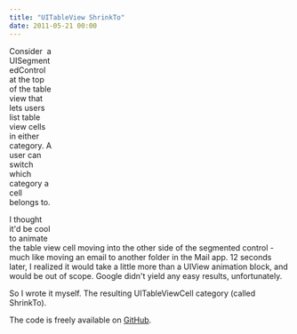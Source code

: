 ```yaml
---
title: "UITableView ShrinkTo"
date: 2011-05-21 00:00
---
```


<import><p><object style="float: right; break: none;" width="425" height="349" value="http://www.youtube.com/v/Xak3xqGKvqc?fs=1&amp;hl=en_GB"><param name="allowFullScreen" value="true">
<param name="allowscriptaccess" value="always">
<embed type="application/x-shockwave-flash" width="425" height="349" src="http://www.youtube.com/v/Xak3xqGKvqc?fs=1&amp;hl=en_GB" allowfullscreen="true" allowscriptaccess="always"></embed></object>
Consider  a UISegmentedControl at the top of the table view that lets users list table view cells in either category. A user can switch which category a cell belongs to.</p>
<p>I thought it'd be cool to animate the table view cell moving into the other side of the segmented control - much like moving an email to another folder in the Mail app. 12 seconds later, I realized it would take a little more than a UIView animation block, and would be out of scope. Google didn't yield any easy results, unfortunately.</p>
<p>So I wrote it myself. The resulting UITableViewCell category (called ShrinkTo).</p>
<p>The code is freely available on <a href="https://github.com/AshFurrow/UITableViewCell-ShinkTo">GitHub</a>.</p></import>

<!-- more -->

